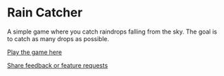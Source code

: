 # Rain Catcher

A simple game where you catch raindrops falling from the sky. The goal is to catch as many drops as possible.

[Play the game here](https://rain-catcher.onrender.com)

[Share feedback or feature requests](https://baphxylv8ph.typeform.com/to/ZMAPlTPe)